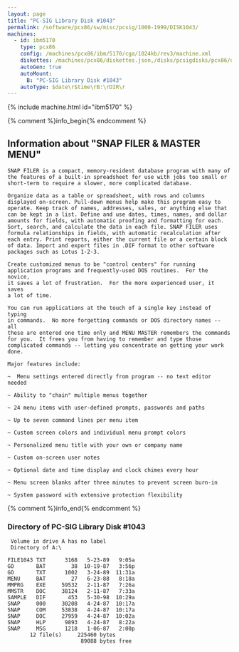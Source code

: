 ```yaml
---
layout: page
title: "PC-SIG Library Disk #1043"
permalink: /software/pcx86/sw/misc/pcsig/1000-1999/DISK1043/
machines:
  - id: ibm5170
    type: pcx86
    config: /machines/pcx86/ibm/5170/cga/1024kb/rev3/machine.xml
    diskettes: /machines/pcx86/diskettes.json,/disks/pcsigdisks/pcx86/diskettes.json
    autoGen: true
    autoMount:
      B: "PC-SIG Library Disk #1043"
    autoType: $date\r$time\rB:\rDIR\r
---
```


{% include machine.html id="ibm5170" %}

{% comment %}info_begin{% endcomment %}

## Information about "SNAP FILER & MASTER MENU"

    SNAP FILER is a compact, memory-resident database program with many of
    the features of a built-in spreadsheet for use with jobs too small or
    short-term to require a slower, more complicated database.
    
    Organize data as a table or spreadsheet, with rows and columns
    displayed on-screen. Pull-down menus help make this program easy to
    operate. Keep track of names, addresses, sales, or anything else that
    can be kept in a list. Define and use dates, times, names, and dollar
    amounts for fields, with automatic proofing and formatting for each.
    Sort, search, and calculate the data in each file. SNAP FILER uses
    formula relationships in fields, with automatic recalculation after
    each entry. Print reports, either the current file or a certain block
    of data. Import and export files in .DIF format to other software
    packages such as Lotus 1-2-3.
    
    Create customized menus to be "control centers" for running
    application programs and frequently-used DOS routines.  For the novice,
    it saves a lot of frustration.  For the more experienced user, it saves
    a lot of time.
    
    You can run applications at the touch of a single key instead of typing
    in commands.  No more forgetting commands or DOS directory names -- all
    these are entered one time only and MENU MASTER remembers the commands
    for you.  It frees you from having to remember and type those
    complicated commands -- letting you concentrate on getting your work
    done.
    
    Major features include:
    
    ~  Menu settings entered directly from program -- no text editor needed
    
    ~ Ability to "chain" multiple menus together
    
    ~ 24 menu items with user-defined prompts, passwords and paths
    
    ~ Up to seven command lines per menu item
    
    ~ Custom screen colors and individual menu prompt colors
    
    ~ Personalized menu title with your own or company name
    
    ~ Custom on-screen user notes
    
    ~ Optional date and time display and clock chimes every hour
    
    ~ Menu screen blanks after three minutes to prevent screen burn-in
    
    ~ System password with extensive protection flexibility
{% comment %}info_end{% endcomment %}


### Directory of PC-SIG Library Disk #1043

     Volume in drive A has no label
     Directory of A:\

    FILE1043 TXT      3168   5-23-89   9:05a
    GO       BAT        38  10-19-87   3:56p
    GO       TXT      1002   3-24-89  11:31a
    MENU     BAT        27   6-23-88   8:18a
    MMPRG    EXE     59532   2-11-87   7:26a
    MMSTR    DOC     38124   2-11-87   7:33a
    SAMPLE   DIF       453   5-30-98  10:29a
    SNAP     000     30208   4-24-87  10:17a
    SNAP     COM     53838   4-24-87  10:17a
    SNAP     DOC     27959   4-24-87  10:02a
    SNAP     HLP      9893   4-24-87   8:22a
    SNAP     MSG      1218   1-06-87   2:00p
           12 file(s)     225460 bytes
                           89088 bytes free
